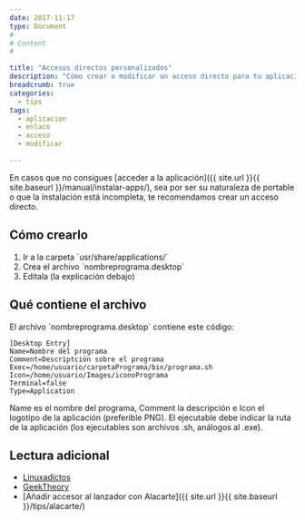 ```yaml
---
date: 2017-11-17
type: Document
#
# Content
#

title: "Accesos directos personalizados"
description: "Cómo crear o modificar un acceso directo para tu aplicación"
breadcrumb: true   
categories:
  - tips
tags:
  - aplicacion
  - enlace
  - acceso
  - modificar

---
```


En casos que no consigues [acceder a la aplicación]({{ site.url }}{{ site.baseurl }}/manual/instalar-apps/), sea por ser su naturaleza de portable o que la instalación está incompleta, te recomendamos crear un acceso directo.

## Cómo crearlo

1. Ir a la carpeta ´usr/share/applications/´
2. Crea el archivo ´nombreprograma.desktop´
3. Edítala (la explicación debajo)

## Qué contiene el archivo

El archivo ´nombreprograma.desktop´ contiene este código:

~~~
[Desktop Entry]
Name=Nombre del programa
Comment=Descriptción sobre el programa
Exec=/home/usuario/carpetaPrograma/bin/programa.sh
Icon=/home/usuario/Images/iconoPrograma
Terminal=false
Type=Application
~~~

Name es el nombre del programa, Comment la descripción e Icon el logotipo de la aplicación (preferible PNG). El ejecutable debe indicar la ruta de la aplicación (los ejecutables son archivos .sh, análogos al .exe).

## Lectura adicional
* [Linuxadictos](https://www.linuxadictos.com/crear-accesos-directos-ubuntu.html)
* [GeekTheory](https://geekytheory.com/como-crear-un-lanzador-o-acceso-directo-en-ubuntu)
* [Añadir accesor al lanzador con Alacarte]({{ site.url }}{{ site.baseurl }}/tips/alacarte/)
